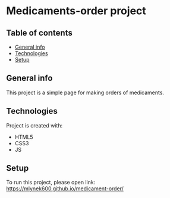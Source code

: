 # Medicaments-order project

## Table of contents
* [General info](#general-info)
* [Technologies](#technologies)
* [Setup](#setup)

## General info
This project is a simple page for making orders of medicaments.
	
## Technologies
Project is created with:
* HTML5
* CSS3
* JS
	
## Setup
To run this project, please open link:
https://mlynek600.github.io/medicament-order/
